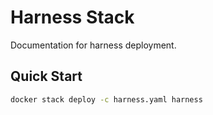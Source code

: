 # Harness Stack

Documentation for harness deployment.

## Quick Start

```bash
docker stack deploy -c harness.yaml harness
```
